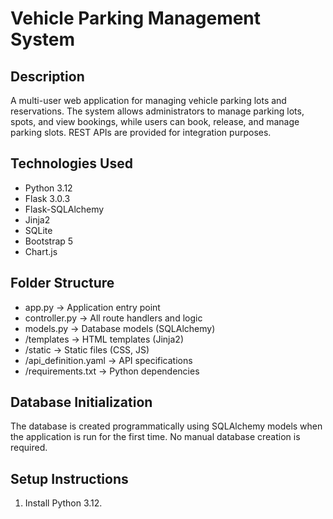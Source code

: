 # Vehicle Parking Management System

## Description
A multi-user web application for managing vehicle parking lots and reservations. The system allows administrators to manage parking lots, spots, and view bookings, while users can book, release, and manage parking slots. REST APIs are provided for integration purposes.

## Technologies Used
- Python 3.12
- Flask 3.0.3
- Flask-SQLAlchemy
- Jinja2
- SQLite
- Bootstrap 5
- Chart.js

## Folder Structure
- app.py → Application entry point  
- controller.py → All route handlers and logic  
- models.py → Database models (SQLAlchemy)  
- /templates → HTML templates (Jinja2)  
- /static → Static files (CSS, JS)  
- /api_definition.yaml → API specifications  
- /requirements.txt → Python dependencies  

## Database Initialization
The database is created programmatically using SQLAlchemy models when the application is run for the first time. No manual database creation is required.

## Setup Instructions
1. Install Python 3.12.


